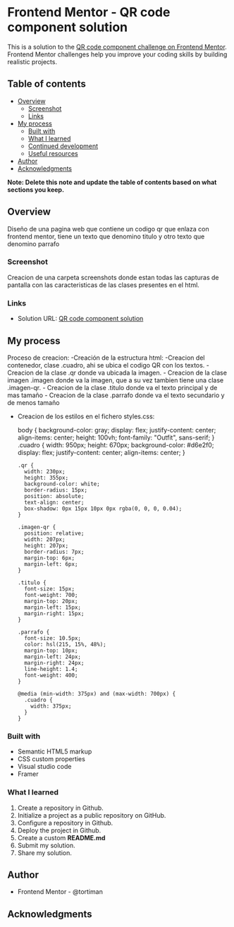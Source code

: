 # Frontend Mentor - QR code component solution

This is a solution to the [QR code component challenge on Frontend Mentor](https://www.frontendmentor.io/challenges/qr-code-component-iux_sIO_H). Frontend Mentor challenges help you improve your coding skills by building realistic projects.

## Table of contents

- [Overview](#overview)
  - [Screenshot](#screenshot)
  - [Links](#links)
- [My process](#my-process)
  - [Built with](#built-with)
  - [What I learned](#what-i-learned)
  - [Continued development](#continued-development)
  - [Useful resources](#useful-resources)
- [Author](#author)
- [Acknowledgments](#acknowledgments)

**Note: Delete this note and update the table of contents based on what sections you keep.**

## Overview

Diseño de una pagina web que contiene un codigo qr que enlaza con frontend mentor, tiene un texto que denomino titulo y otro texto que denomino parrafo

### Screenshot

Creacion de una carpeta screenshots donde estan todas las capturas de pantalla con las caracteristicas de las clases presentes en el html.

### Links

- Solution URL: [QR code component solution](https://github.com/tortiman/qr-challenge)

## My process

Proceso de creacion:
-Creación de la estructura html:
-Creacion del contenedor, clase .cuadro, ahi se ubica el codigo QR con los textos. - Creacion de la clase .qr donde va ubicada la imagen. - Creacion de la clase imagen .imagen donde va la imagen, que a su vez tambien tiene una clase .imagen-qr. - Creacion de la clase .titulo donde va el texto principal y de mas tamaño - Creacion de la clase .parrafo donde va el texto secundario y de menos tamaño

- Creacion de los estilos en el fichero styles.css:

  body {
  background-color: gray;
  display: flex;
  justify-content: center;
  align-items: center;
  height: 100vh;
  font-family: "Outfit", sans-serif;
  }
  .cuadro {
  width: 950px;
  height: 670px;
  background-color: #d6e2f0;
  display: flex;
  justify-content: center;
  align-items: center;
  }

      .qr {
        width: 230px;
        height: 355px;
        background-color: white;
        border-radius: 15px;
        position: absolute;
        text-align: center;
        box-shadow: 0px 15px 10px 0px rgba(0, 0, 0, 0.04);
      }

      .imagen-qr {
        position: relative;
        width: 207px;
        height: 207px;
        border-radius: 7px;
        margin-top: 6px;
        margin-left: 6px;
      }

      .titulo {
        font-size: 15px;
        font-weight: 700;
        margin-top: 20px;
        margin-left: 15px;
        margin-right: 15px;
      }

      .parrafo {
        font-size: 10.5px;
        color: hsl(215, 15%, 48%);
        margin-top: 10px;
        margin-left: 24px;
        margin-right: 24px;
        line-height: 1.4;
        font-weight: 400;
      }

      @media (min-width: 375px) and (max-width: 700px) {
        .cuadro {
          width: 375px;
        }
      }

### Built with

- Semantic HTML5 markup
- CSS custom properties
- Visual studio code
- Framer

### What I learned

1. Create a repository in Github.
2. Initialize a project as a public repository on GitHub.
3. Configure a repository in Github.
4. Deploy the project in Github.
5. Create a custom **README.md**
6. Submit my solution.
7. Share my solution.

## Author

- Frontend Mentor - @tortiman

## Acknowledgments
